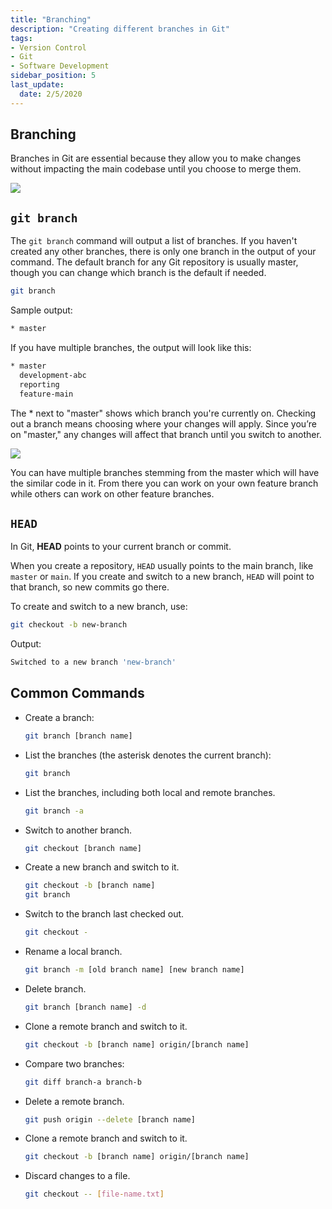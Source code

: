 ```yaml
---
title: "Branching"
description: "Creating different branches in Git"
tags: 
- Version Control
- Git
- Software Development
sidebar_position: 5
last_update:
  date: 2/5/2020
---
```



## Branching

Branches in Git are essential because they allow you to make changes without impacting the main codebase until you choose to merge them.

<div class="img-center"> 

![](/img/docs/03012025-git-branching.png)

</div>

## `git branch`

The `git branch` command will output a list of branches. If you haven't created any other branches, there is only one branch in the output of your command. The default branch for any Git repository is usually master, though you can change which branch is the default if needed.

```bash
git branch
```

Sample output:

```bash
* master
```

If you have multiple branches, the output will look like this:

```bash
* master
  development-abc 
  reporting
  feature-main  
```

The * next to "master" shows which branch you're currently on. Checking out a branch means choosing where your changes will apply. Since you’re on "master," any changes will affect that branch until you switch to another.

<div style={{textAlign: 'center'}}>

![](/img/docs/git-branching.png)

</div>

You can have multiple branches stemming from the master which will have the similar code in it. From there you can work on your own feature branch while others can work on other feature branches. 


## `HEAD`

In Git, **HEAD** points to your current branch or commit.

When you create a repository, `HEAD` usually points to the main branch, like `master` or `main`. If you create and switch to a new branch, `HEAD` will point to that branch, so new commits go there.

To create and switch to a new branch, use:

```bash
git checkout -b new-branch
```

Output:
 
```bash
Switched to a new branch 'new-branch'
```



## Common Commands 

- Create a branch:

    ```bash
    git branch [branch name]
    ```

- List the branches (the asterisk denotes the current branch):

    ```bash
    git branch
    ```

- List the branches, including both local and remote branches.

    ```bash
    git branch -a
    ``` 

- Switch to another branch.

    ```bash
    git checkout [branch name]
    ```

- Create a new branch and switch to it.
    ```bash
    git checkout -b [branch name]	
    git branch
    ```

- Switch to the branch last checked out.

    ```bash
    git checkout -	
    ```

- Rename a local branch.

    ```bash
    git branch -m [old branch name] [new branch name]	
    ```

- Delete  branch.

    ```bash
    git branch [branch name] -d
    ```

- Clone a remote branch and switch to it.

    ```bash
    git checkout -b [branch name] origin/[branch name]	
    ```

- Compare two branches:

    ```bash
    git diff branch-a branch-b 
    ```

- Delete a remote branch.

    ```bash
    git push origin --delete [branch name]	
    ```

- Clone a remote branch and switch to it.

    ```bash
    git checkout -b [branch name] origin/[branch name]	
    ```

- Discard changes to a file.

    ```bash
    git checkout -- [file-name.txt]	
    ```


